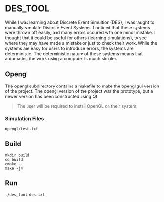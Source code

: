 # DES_TOOL

While I was learning about Discrete Event Simultion (DES), I was taught to manually simulate Discrete Event Systems. 
I noticed that these systems were thrown off easily, and many errors occured with one minor mistake. I thought that
it could be useful for others (learning simulations), to see where they may have made a mistake or just to check 
their work. While the systems are easy for users to introduce errors, the systems are deterministic. The deterministic 
nature of these systems means that automating the work using a computer is much simpler.


## Opengl

The opengl subdirectory contains a makefile to make the opengl gui version of the project. The opengl version 
of the project was the prototype, but a newer version has been constructed using Qt. 

> The user will be required to install OpenGL on their system.

### Simulation Files

```
opengl/test.txt
```


## Build

```
mkdir build
cd build
cmake ..
make -j4
```

## Run

```
./des_tool des.txt
```